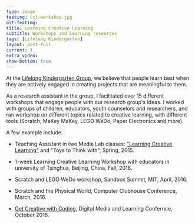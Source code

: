 ```yaml
---
type: image
featimg: lcl-workshop.jpg
alt-featimg:
title: Learning Creative Learning
subtitle: Workshops and Learning resources
tags: [Lifelong Kindergarten]
layout: post-full
current: 1
extra_video:
show-bottom: true
---
```


At the [Lifelong Kindergarten Group](http://media.mit.edu/llk), we believe that people learn best when they are actively engaged in creating projects that are meaningful to them.

As a research assistant in the group, I facilitated over 15 different workshops that engage people with our research group's ideas.
I worked with groups of children, educators, youth counselors and researchers, and ran workshop on different topics related to creative learning, with different tools (Scratch, MaKey MaKey, LEGO WeDo, Paper Electronics and more)

A few example include:

* Teaching Assistant in two Media Lab classes: ["Learning Creative Learning"](http://lcl.media.mit.edu/2016) and "Toys to Think with", Spring, 2015.

* 1-week Learning Creative Learning Workshop with educators in university of Tsinghua, Beijing, China, Fall, 2016.

* Scratch and LEGO WeDo workshop, Sandbox Summit, MIT, April, 2016.

* Scratch and the Physical World, Computer Clubhouse Conference, March, 2016.

* [Get Creative with Coding]("https://dml2016.sched.com/event/7Ekr/get-creative-with-coding-dance-sports-and-other-interests"), Digital Media and Learning Confernce, October 2016.
